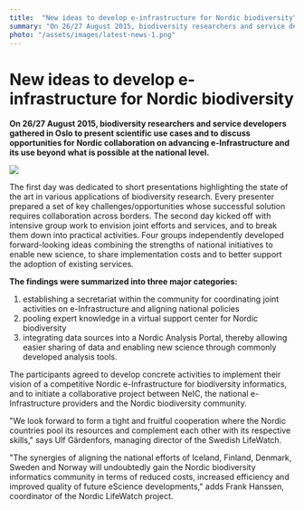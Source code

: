```yaml
---
title:  "New ideas to develop e-infrastructure for Nordic biodiversity" 
summary: "On 26/27 August 2015, biodiversity researchers and service developers gathered in Oslo to present scientific use cases and to discuss opportunities for Nordic collaboration on advancing e-Infrastructure and its use beyond what is possible at the national level."
photo: "/assets/images/latest-news-1.png"
---
```


New ideas to develop e-infrastructure for Nordic biodiversity
=============================================================

**On 26/27 August 2015, biodiversity researchers and service developers gathered in Oslo to present scientific use cases and to discuss opportunities for Nordic collaboration on advancing e-Infrastructure and its use beyond what is possible at the national level.**

<img class="smallpic" src="{% include baseurl %}/assets/images/news/biodiversity-ws-august-2015.jpeg">

The first day was dedicated to short presentations highlighting the state of the art in various applications of biodiversity research. Every presenter prepared a set of key challenges/opportunities whose successful solution requires collaboration across borders. The second day kicked off with intensive group work to envision joint efforts and services, and to break them down into practical activities. Four groups independently developed forward-looking ideas combining the strengths of national initiatives to enable new science, to share implementation costs and to better support the adoption of existing services.

**The findings were summarized into three major categories:**

1.  establishing a secretariat within the community for coordinating joint activities on e-Infrastructure and aligning national policies
2.  pooling expert knowledge in a virtual support center for Nordic biodiversity
3.  integrating data sources into a Nordic Analysis Portal, thereby allowing easier sharing of data and enabling new science through commonly developed analysis tools.

The participants agreed to develop concrete activities to implement their vision of a competitive Nordic e-Infrastructure for biodiversity informatics, and to initiate a collaborative project between NeIC, the national e-Infrastructure providers and the Nordic biodiversity community.

"We look forward to form a tight and fruitful cooperation where the Nordic countries pool its resources and complement each other with its respective skills," says Ulf Gärdenfors, managing director of the Swedish LifeWatch.

"The synergies of aligning the national efforts of Iceland, Finland, Denmark, Sweden and Norway will undoubtedly gain the Nordic biodiversity informatics community in terms of reduced costs, increased efficiency and improved quality of future eScience developments," adds Frank Hanssen, coordinator of the Nordic LifeWatch project.
